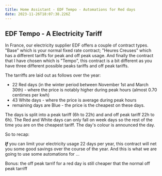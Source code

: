 ```yaml
---
title: Home Assistant - EDF Tempo - Automations for Red days
date: 2023-11-26T18:07:38.226Z
---
```


## EDF Tempo - A Electricity Tariff
In France, our electricity supplier EDF offers a couple of contract types. "Base" which is your normal fixed rate contract; "Heures Creuses" which has a different tariffs for peak and off peak usage. And finally the contract that I have chosen which is "Tempo", this contract is a bit different as you have three different possible peaks tariffs and off peak tariffs.

The tarriffs are laid out as follows over the year:
* 22 Red days (in the winter period between November 1st and March 30th) - where the price is notably higher during peak hours (almost 0.70 centimes per kwh)
* 43 White days - where the price is average during peak hours
* remaining days are Blue - the price is the cheapest on these days.

The days is split into a peak tariff (6h to 22h) and and off peak tariff 22h to 6h). The Red and White days can only fall on week days so the rest of the time you are on the cheapest tariff. The day's colour is announced the day.

So to recap:

__*If*__ you can limit your electricity usage 22 days per year, this contract will net you some good savings over the course of the year. And this is what we are going to use some automations for ...

Bonus: the off peak tarrif for a red day is still cheaper that the normal off peak tarriff